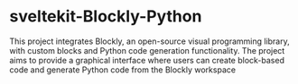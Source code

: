 # sveltekit-Blockly-Python
This project integrates Blockly, an open-source visual programming library, with custom blocks and Python code generation functionality. The project aims to provide a graphical interface where users can create block-based code and generate Python code from the Blockly workspace
